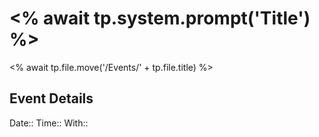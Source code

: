 # <% await tp.system.prompt('Title') %>
<% await tp.file.move('/Events/' + tp.file.title) %>
## Event Details

Date:: 
Time:: 
With:: 